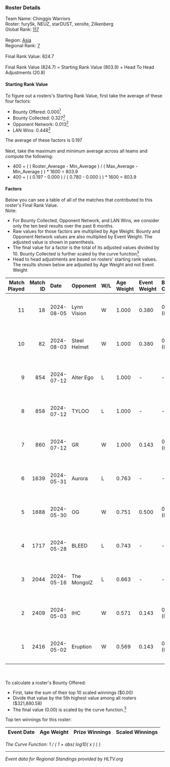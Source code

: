 ### Roster Details<br />
Team Name: Chinggis Warriors<br />
Roster: fury5k, NEUZ, starDUST, xerolte, Zilkenberg<br />
Global Rank: [117](../standings_global.md)<br />
<br />
Region: [Asia]( ../standings_asia.md)<br />
Regional Rank: [7]( ../standings_asia.md)<br />
<br />
Final Rank Value:  824.7<br />
<br />
Final Rank Value (824.7) = Starting Rank Value (803.9) + Head To Head Adjustments (20.8)<br />

#### Starting Rank Value<br />
To figure out a rosters's Starting Rank Value, first take the average of these four factors:<br />
- Bounty Offered: 0.000[<sup>1</sup>](#table2)
- Bounty Collected: 0.327[<sup>2</sup>](#table1)
- Opponent Network: 0.013[<sup>2</sup>](#table1)
- LAN Wins: 0.448[<sup>2</sup>](#table1)

The average of these factors is 0.197<br />
<br />
Next, take the maximum and minimum average across all teams and compute the following:<br />
- 400 + ( ( Roster_Average - Min_Average ) / ( Max_Average - Min_Average ) ) * 1600 = 803.9
- 400 + ( ( 0.197 - 0.000 ) / ( 0.780 - 0.000 ) ) * 1600 = 803.9


#### Factors<br />
Below you can see a table of all of the matches that contributed to this roster's Final Rank Value.<br />
Note:<br />

- For Bounty Collected, Opponent Network, and LAN Wins, we consider only the ten best results over the past 6 months.
- Raw values for those factors are multiplied by Age Weight. Bounty and Opponent Network values are also multiplied by Event Weight. The adjusted value is shown in parenthesis.
- The final value for a factor is the total of its adjusted values divided by 10. Bounty Collected is further scaled by the curve function[<sup>3</sup>](#curveFunction)
- Head to head adjustments are based on rosters' starting rank values. The results shown below are adjusted by Age Weight and not Event Weight
<span id="table1"></span><br />


| Match Played | Match ID | Date       | Opponent     | W/L | Age Weight | Event Weight | Bounty Collected | Opponent Network | LAN Wins  | H2H Adj. | Roster                                      |
| -: | -: | :- | :- | :- | :- | :- | :- | :- | :- | -: | :- |
|           11 |       18 | 2024-08-05 | Lynn Vision  | W   | 1.000      | 0.380        | 0.086 (0.033)    | 0.187 (0.071)    | 1 (1.000) |    24.87 | fury5k, NEUZ, starDUST, xerolte, Zilkenberg |
|           10 |       82 | 2024-08-03 | Steel Helmet | W   | 1.000      | 0.380        | 0.006 (0.002)    | 0.000 (0.000)    | 1 (1.000) |     5.73 | fury5k, NEUZ, starDUST, xerolte, Zilkenberg |
|            9 |      854 | 2024-07-12 | Alter Ego    | L   | 1.000      | -            | -                | -                | -         |   -25.86 | fury5k, NEUZ, starDUST, xerolte, Zilkenberg |
|            8 |      858 | 2024-07-12 | TYLOO        | L   | 1.000      | -            | -                | -                | -         |   -13.38 | fury5k, NEUZ, starDUST, xerolte, Zilkenberg |
|            7 |      860 | 2024-07-12 | GR           | W   | 1.000      | 0.143        | 0.008 (0.001)    | 0.074 (0.011)    | 0 (0.000) |     9.07 | fury5k, NEUZ, starDUST, xerolte, Zilkenberg |
|            6 |     1639 | 2024-05-31 | Aurora       | L   | 0.763      | -            | -                | -                | -         |    -0.41 | fury5k, NEUZ, starDUST, xerolte, Zilkenberg |
|            5 |     1688 | 2024-05-30 | OG           | W   | 0.751      | 0.500        | 0.138 (0.052)    | 0.124 (0.047)    | 1 (0.751) |    18.07 | fury5k, NEUZ, starDUST, xerolte, Zilkenberg |
|            4 |     1717 | 2024-05-28 | BLEED        | L   | 0.743      | -            | -                | -                | -         |    -0.97 | fury5k, NEUZ, starDUST, xerolte, Zilkenberg |
|            3 |     2044 | 2024-05-16 | The MongolZ  | L   | 0.663      | -            | -                | -                | -         |    -0.05 | fury5k, NEUZ, starDUST, xerolte, Zilkenberg |
|            2 |     2409 | 2024-05-03 | IHC          | W   | 0.571      | 0.143        | 0.000 (0.000)    | 0.022 (0.002)    | 1 (0.571) |     2.06 | fury5k, NEUZ, starDUST, xerolte, Zilkenberg |
|            1 |     2416 | 2024-05-02 | Eruption     | W   | 0.569      | 0.143        | 0.000 (0.000)    | 0.000 (0.000)    | 1 (0.569) |     1.68 | fury5k, NEUZ, starDUST, xerolte, Zilkenberg |

<br />
<span id="table2"></span><br />
To calculate a roster's Bounty Offered:<br />

- First, take the sum of their top 10 scaled winnings ($0.00)
- Divide that value by the 5th highest value among all rosters ($321,880.58)
- The final value (0.00) is scaled by the curve function.[<sup>3</sup>](#curveFunction)

Top ten winnings for this roster:<br />

| Event Date | Age Weight | Prize Winnings | Scaled Winnings |
| :- | -: | :- | :- |


<span id="curveFunction"></span>_The Curve Function: 1 / ( 1 + abs( log10( x ) ) )_<br />

---
_Event data for Regional Standings provided by HLTV.org_<br />
